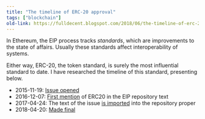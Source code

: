 ```yaml
---
title: "The timeline of ERC-20 approval"
tags: ["blockchain"]
old-link: https://fulldecent.blogspot.com/2018/06/the-timeline-of-erc-20-approval.html
---
```


In Ethereum, the EIP process tracks *standards*, which are improvements to the state of affairs. Usually these standards affect interoperability of systems.

Either way, ERC-20, the token standard, is surely the most influential standard to date. I have researched the timeline of this standard, presenting below.

- 2015-11-19: [Issue opened](https://github.com/ethereum/EIPs/issues/20#issue-117778189)
- 2016-12-07: [First mention](https://github.com/ethereum/EIPs/pull/183/commits/f690686b6598e77710a59bb3c8008888c385e29a) of ERC20 in the EIP repository text
- 2017-04-24: The text of the issue [is imported](https://github.com/ethereum/EIPs/pull/610) into the repository proper
- 2018-04-20: [Made final](https://github.com/ethereum/EIPs/commit/ef9dc7ece65fcf8c9858993073086c188a71f8ed?short_path=91af615#diff-91af6150d7dd89a3b8db584288a33e60)
